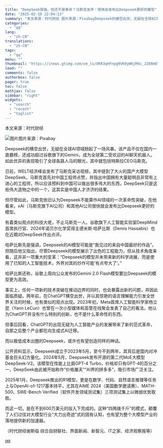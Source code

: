 ```yaml
---
title: "DeepSeek很强，但还不是革命？马斯克发声：很快会发布比Deepseek更好的模型"
date: "2025-02-10 22:04:13"
summary: "本文来源：时代财经 图片来源：PixabayDeepseek的横空出世，无疑在全球AI领域掀起了一场..."
categories:
  - "qq"
lang:
  - "zh-CN"
translations:
  - "zh-CN"
tags:
  - "qq"
menu: ""
thumbnail: "https://inews.gtimg.com/om_ls/OKR3qHFnpg9VK0yW6jM4c_JZ08mO7d9Zj-K85-lX5wWXMAA_640360/0"
lead: ""
comments: false
authorbox: false
pager: true
toc: false
mathjax: false
sidebar: "right"
widgets:
  - "search"
  - "recent"
  - "taglist"
---
```


本文来源：时代财经

![图片](https://inews.gtimg.com/om_bt/OrSeM7ymixPPevvcBCILY2VL63KVOx84N5ikOUhxR9KQoAA/641)图片来源：Pixabay

Deepseek的横空出世，无疑在全球AI领域掀起了一场风暴。该产品不仅在国内一直霸榜，还成功超过谷歌旗下的Gemini，成为全球第二受欢迎的AI聊天机器人。如此优异的表现吸引了全球各路人马的眼光，其中就包括特斯拉CEO马斯克。

日前，WELT经济峰会发布了马斯克采访视频，其中提到了大火的国产大模型DeepSeek。马斯克首先对中国工程师点赞，并指出中国拥有大量聪明且非常有上进心的工程师，所以应该预料到中国可以做出很多伟大的东西，DeepSeek只是这些伟大造物之中的一个，这其实是中国人才济济的结果。

但尽管如此，马斯克依旧认为Deepseek不能算作AI领域的一次革命性突破，在他看来，xAI（马斯克旗下AI公司）和其他AI公司很快就会发布比Deepseek更好的模型。

有着类似观点的科技大佬，不止马斯克一人。谷歌旗下人工智能实验室DeepMind首席执行官、2024年诺贝尔化学奖得主德米斯·哈萨比斯（Demis Hassabis）也在近期对DeepSeek作出点评。

哈萨比斯先是强调，Deepseek的AI模型可能是“我见过的来自中国最好的作品”。但随后他又指出，尽管Deepseek的模型展示了出色的工程能力，但从技术角度来看，这并非一项重大的变革：“Deepseek的模型并未带来新的科学进展，而是使用了已知的人工智能技术，外界对其的炒作可能‘有点夸大了’。”

哈萨比斯还称，谷歌上周向公众发布的Gemini 2.0 Flash模型要比Deepseek的模型更为高效。

事实上，任何一项新的技术突破在推动边界的同时，也会暴露出新的问题，并因此面临质疑。两年前，在ChatGPT横空出世，并以其惊艳的语言理解能力引发全世界关注的时候，也有类似的观点出现。2023年初，Meta首席人工智能科学家杨立昆（Yann LeCun）也曾在一次小型媒体和高管在线聚会发表了自己的看法，他认为ChatGPT并没有什么特别的创新，也不是什么革命性的东西。

但事后回看，ChatGPT的出现无疑为人工智能产业的发展带来了新的范式革命，自那之后整个产业都在向生成式AI迁移。

而以极低成本出圈的Deepseek，或许也有望创造同样的神话。

公开资料显示，Deepseek成立于2023年5月，至今不到两年，其背后是国内对冲基金巨头幻方量化。2024年5月，Deepseek发布开源的第二代MoE大模型DeepSeek-V2。该模型在性能上比肩GPT-4 Turbo，价格却只有GPT-4的百分之一，DeepSeek由此被开始称作“价格屠夫”“AI界的拼多多”，吸引市场广泛关注。

2025年1月，Deepseek推出的R1模型，更是在数学、代码、自然语言推理等任务上与OpenAI-o1-1217基本持平，尤其在AIME 2024（美国数学邀请赛）、MATH-500、SWE-Bench Verified（软件开发领域测试集）三项测试集上以微弱优势取胜。

而这一切，是在不到600万美元的投入下完成的。这种“四两拨千斤”的模式，颠覆了人们过往对大模型行业“大力出奇迹”式的固有认知，也有望为整个大模型产业的落地提供新的加速器。

（时代财经谢斯临 综合自财联社、界面新闻、新智元、IT之家、经济观察报等）

[qq](https://new.qq.com/rain/a/20250210A08NI400)

